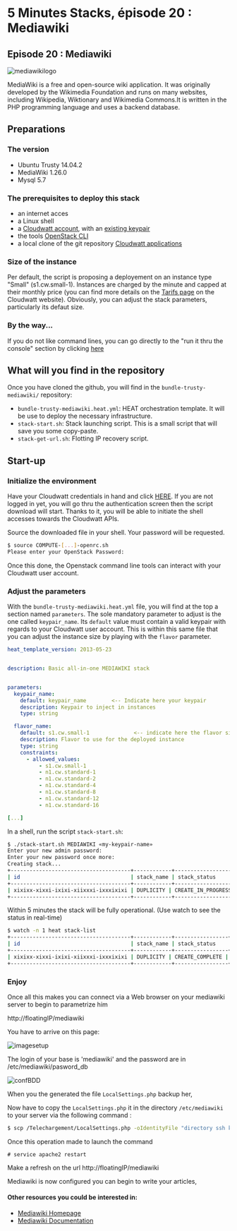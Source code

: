 # 5 Minutes Stacks, épisode 20 : Mediawiki #

## Episode 20 : Mediawiki

![mediawikilogo](https://upload.wikimedia.org/wikipedia/commons/0/01/MediaWiki-smaller-logo.png)

MediaWiki is a free and open-source wiki application. It was originally developed by the Wikimedia Foundation and runs on many websites, including Wikipedia, Wiktionary and Wikimedia Commons.It is written in the PHP programming language and uses a backend database.

## Preparations

### The version
 - Ubuntu Trusty 14.04.2
 - MediaWiki 1.26.0
 - Mysql  5.7

### The prerequisites to deploy this stack

 * an internet acces
 * a Linux shell
 * a [Cloudwatt account](https://www.cloudwatt.com/cockpit/#/create-contact), with an [existing keypair](https://console.cloudwatt.com/project/access_and_security/?tab=access_security_tabs__keypairs_tab)
 * the tools [OpenStack CLI](http://docs.openstack.org/cli-reference/content/install_clients.html)
 * a local clone of the git repository [Cloudwatt applications](https://github.com/cloudwatt/applications)

### Size of the instance

 Per default, the script is proposing a deployement on an instance type "Small" (s1.cw.small-1).  Instances are charged by the minute and capped at their monthly price (you can find more details on the [Tarifs page](https://www.cloudwatt.com/fr/produits/tarifs.html) on the Cloudwatt website). Obviously, you can adjust the stack parameters, particularly its defaut size.

### By the way...

 If you do not like command lines, you can go directly to the "run it thru the console" section by clicking [here](#console)

## What will you find in the repository

 Once you have cloned the github, you will find in the `bundle-trusty-mediawiki/` repository:

 * `bundle-trusty-mediawiki.heat.yml`: HEAT orchestration template. It will be use to deploy the necessary infrastructure.
 * `stack-start.sh`: Stack launching script. This is a small script that will save you some copy-paste.
 * `stack-get-url.sh`: Flotting IP recovery script.


## Start-up

### Initialize the environment

 Have your Cloudwatt credentials in hand and click [HERE](https://console.cloudwatt.com/project/access_and_security/api_access/openrc/).
 If you are not logged in yet, you will go thru the authentication screen then the script download will start. Thanks to it, you will be able to initiate the shell accesses towards the Cloudwatt APIs.

 Source the downloaded file in your shell. Your password will be requested.

 ~~~ bash
 $ source COMPUTE-[...]-openrc.sh
 Please enter your OpenStack Password:

 ~~~

 Once this done, the Openstack command line tools can interact with your Cloudwatt user account.

### Adjust the parameters

 With the `bundle-trusty-mediawiki.heat.yml` file, you will find at the top a section named `parameters`. The sole mandatory parameter to adjust is the one called `keypair_name`. Its `default` value must contain a valid keypair with regards to your Cloudwatt user account. This is within this same file that you can adjust the instance size by playing with the `flavor` parameter.

 ~~~ yaml
 heat_template_version: 2013-05-23


 description: Basic all-in-one MEDIAWIKI stack


 parameters:
   keypair_name:
     default: keypair_name        <-- Indicate here your keypair
     description: Keypair to inject in instances
     type: string

   flavor_name:
     default: s1.cw.small-1              <-- indicate here the flavor size
     description: Flavor to use for the deployed instance
     type: string
     constraints:
       - allowed_values:
           - s1.cw.small-1
           - n1.cw.standard-1
           - n1.cw.standard-2
           - n1.cw.standard-4
           - n1.cw.standard-8
           - n1.cw.standard-12
           - n1.cw.standard-16

 [...]
 ~~~

 In a shell, run the script `stack-start.sh`:

 ~~~ bash
 $ ./stack-start.sh MEDIAWIKI «my-keypair-name»
 Enter your new admin password:
 Enter your new password once more:
 Creating stack...
 +--------------------------------------+------------+--------------------+----------------------+
 | id                                   | stack_name | stack_status       | creation_time        |
 +--------------------------------------+------------+--------------------+----------------------+
 | xixixx-xixxi-ixixi-xiixxxi-ixxxixixi | DUPLICITY | CREATE_IN_PROGRESS | 2025-10-23T07:27:69Z |
 +--------------------------------------+------------+--------------------+----------------------+
 ~~~

 Within 5 minutes the stack will be fully operational. (Use watch to see the status in real-time)

 ~~~ bash
 $ watch -n 1 heat stack-list
 +--------------------------------------+------------+-----------------+----------------------+
 | id                                   | stack_name | stack_status    | creation_time        |
 +--------------------------------------+------------+-----------------+----------------------+
 | xixixx-xixxi-ixixi-xiixxxi-ixxxixixi | DUPLICITY | CREATE_COMPLETE | 2025-10-23T07:27:69Z |
 +--------------------------------------+------------+-----------------+----------------------+
 ~~~

### Enjoy

Once all this makes you can connect via a Web browser on your mediawiki server to begin to parametrize him

http://floatingIP/mediawiki

You have to arrive on this page:

![imagesetup](https://www.siteground.com/img/knox/tutorials/uploaded_images/images/mediawiki/new/image1.jpg)

The login of your base is 'mediawiki' and the password are in /etc/mediawiki/pasword_db

![confBDD](https://www.siteground.com/img/knox/tutorials/uploaded_images/images/mediawiki/new/inst3.jpg)

When you the generated the file `LocalSettings.php` backup her,

Now have to copy the `LocalSettings.php` it in the directory `/etc/mediawiki` to your server via the following command :

~~~bash
$ scp /Telechargement/LocalSettings.php -oIdentityFile "directory ssh key" cloud@floattingIP:/etc/mediawiki/
~~~

Once this operation made to launch the command

```
# service apache2 restart
```

Make a refresh on the url http://floatingIP/mediawiki

Mediawiki is now configured you can begin to write your articles,


#### Other resources you could be interested in:

* [Mediawiki Homepage](https://www.mediawiki.org/wiki/MediaWiki/fr)
* [Mediawiki Documentation](https://www.mediawiki.org/wiki/Documentation/fr)
